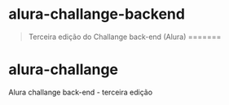 # alura-challange-backend
> Terceira edição do Challange back-end (Alura)
=======
# alura-challange
Alura challange back-end - terceira edição 
